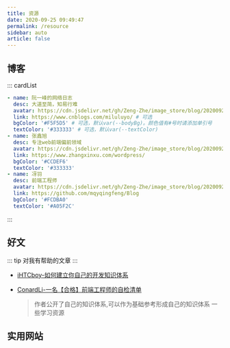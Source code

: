```yaml
---
title: 资源
date: 2020-09-25 09:49:47
permalink: /resource
sidebar: auto
article: false
---
```


## 博客

::: cardList

```yaml
- name: 阮一峰的网络日志
  desc: 大道至简，知易行难
  avatar: https://cdn.jsdelivr.net/gh/Zeng-Zhe/image_store/blog/20200925094527.png # 可选
  link: https://www.cnblogs.com/miluluyo/ # 可选
  bgColor: '#F5F5D5' # 可选，默认var(--bodyBg)。颜色值有#号时请添加单引号
  textColor: '#333333' # 可选，默认var(--textColor)
- name: 张鑫旭
  desc: 专注web前端偏前领域
  avatar: https://cdn.jsdelivr.net/gh/Zeng-Zhe/image_store/blog/20200925094225.jpeg
  link: https://www.zhangxinxu.com/wordpress/
  bgColor: '#CCDEF6'
  textColor: '#333333'
- name: 冴羽
  desc: 前端工程师
  avatar: https://cdn.jsdelivr.net/gh/Zeng-Zhe/image_store/blog/20200925095522.jpeg
  link: https://github.com/mqyqingfeng/Blog
  bgColor: '#FCDBA0'
  textColor: '#A05F2C'
```

:::

## 好文

::: tip
对我有帮助的文章
:::

- [iHTCboy-如何建立你自己的开发知识体系](https://juejin.im/post/6844904055370694664)

- [ConardLi-一名【合格】前端工程师的自检清单](https://juejin.im/post/6844903830887366670)

  > 作者公开了自己的知识体系,可以作为基础参考形成自己的知识体系
  > 一些学习资源

## 实用网站
